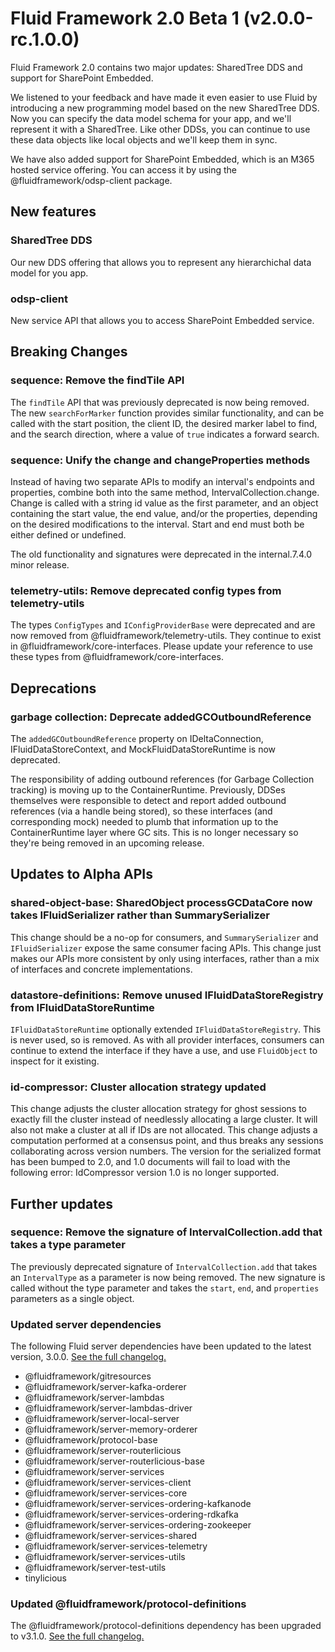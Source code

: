 <!-- THIS IS AN AUTOGENERATED FILE. DO NOT EDIT THIS FILE DIRECTLY. -->

# Fluid Framework 2.0 Beta 1 (v2.0.0-rc.1.0.0)

Fluid Framework 2.0 contains two major updates: SharedTree DDS and support for SharePoint Embedded.

We listened to your feedback and have made it even easier to use Fluid by introducing a new programming model based on the new SharedTree DDS. Now you can specify the data model schema for your app, and we'll represent it with a SharedTree. Like other DDSs, you can continue to use these data objects like local objects and we'll keep them in sync.

We have also added support for SharePoint Embedded, which is an M365 hosted service offering. You can access it by using the @fluidframework/odsp-client package.

## New features

### SharedTree DDS

Our new DDS offering that allows you to represent any hierarchichal data model for you app.

### odsp-client

New service API that allows you to access SharePoint Embedded service.

## Breaking Changes

### sequence: Remove the findTile API

The `findTile` API that was previously deprecated is now being removed. The new `searchForMarker` function provides similar functionality, and can be called with the start position, the client ID, the desired marker label to find, and the search direction, where a value of `true` indicates a forward search.

### sequence: Unify the change and changeProperties methods

Instead of having two separate APIs to modify an interval's endpoints and properties, combine both into the same method, IntervalCollection.change. Change is called with a string id value as the first parameter, and an object containing the start value, the end value, and/or the properties, depending on the desired modifications to the interval. Start and end must both be either defined or undefined.

The old functionality and signatures were deprecated in the internal.7.4.0 minor release.

### telemetry-utils: Remove deprecated config types from telemetry-utils

The types `ConfigTypes` and `IConfigProviderBase` were deprecated and are now removed from @fluidframework/telemetry-utils. They continue to exist in @fluidframework/core-interfaces. Please update your reference to use these types from @fluidframework/core-interfaces.

## Deprecations

### garbage collection: Deprecate addedGCOutboundReference

The `addedGCOutboundReference` property on IDeltaConnection, IFluidDataStoreContext, and MockFluidDataStoreRuntime is now deprecated.

The responsibility of adding outbound references (for Garbage Collection tracking) is moving up to the ContainerRuntime. Previously, DDSes themselves were responsible to detect and report added outbound references (via a handle being stored), so these interfaces (and corresponding mock) needed to plumb that information up to the ContainerRuntime layer where GC sits. This is no longer necessary so they're being removed in an upcoming release.

## Updates to Alpha APIs

### shared-object-base: SharedObject processGCDataCore now takes IFluidSerializer rather than SummarySerializer

This change should be a no-op for consumers, and `SummarySerializer` and `IFluidSerializer` expose the same consumer facing APIs. This change just makes our APIs more consistent by only using interfaces, rather than a mix of interfaces and concrete implementations.

### datastore-definitions: Remove unused IFluidDataStoreRegistry from IFluidDataStoreRuntime

`IFluidDataStoreRuntime` optionally extended `IFluidDataStoreRegistry`. This is never used, so is removed. As with all provider interfaces, consumers can continue to extend the interface if they have a use, and use `FluidObject` to inspect for it existing.

### id-compressor: Cluster allocation strategy updated

This change adjusts the cluster allocation strategy for ghost sessions to exactly fill the cluster instead of needlessly allocating a large cluster. It will also not make a cluster at all if IDs are not allocated. This change adjusts a computation performed at a consensus point, and thus breaks any sessions collaborating across version numbers. The version for the serialized format has been bumped to 2.0, and 1.0 documents will fail to load with the following error: IdCompressor version 1.0 is no longer supported.

## Further updates

### sequence: Remove the signature of IntervalCollection.add that takes a type parameter

The previously deprecated signature of `IntervalCollection.add` that takes an `IntervalType` as a parameter is now being removed. The new signature is called without the type parameter and takes the `start`, `end`, and `properties` parameters as a single object.

### Updated server dependencies

The following Fluid server dependencies have been updated to the latest version, 3.0.0.
[See the full changelog.](https://github.com/microsoft/FluidFramework/releases/tag/server_v3.0.0)

-   @fluidframework/gitresources
-   @fluidframework/server-kafka-orderer
-   @fluidframework/server-lambdas
-   @fluidframework/server-lambdas-driver
-   @fluidframework/server-local-server
-   @fluidframework/server-memory-orderer
-   @fluidframework/protocol-base
-   @fluidframework/server-routerlicious
-   @fluidframework/server-routerlicious-base
-   @fluidframework/server-services
-   @fluidframework/server-services-client
-   @fluidframework/server-services-core
-   @fluidframework/server-services-ordering-kafkanode
-   @fluidframework/server-services-ordering-rdkafka
-   @fluidframework/server-services-ordering-zookeeper
-   @fluidframework/server-services-shared
-   @fluidframework/server-services-telemetry
-   @fluidframework/server-services-utils
-   @fluidframework/server-test-utils
-   tinylicious

### Updated @fluidframework/protocol-definitions

The @fluidframework/protocol-definitions dependency has been upgraded to v3.1.0.
[See the full changelog.](https://github.com/microsoft/FluidFramework/blob/main/common/lib/protocol-definitions/CHANGELOG.md#310)
